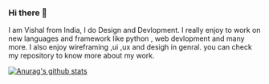 ### Hi there 👋

I am Vishal from India, I do Design and Devlopment. I really enjoy to work on new languages and framework  like python , web devlopment and many more.
I also enjoy wireframing ,ui ,ux and desigh in genral. you can check my repository to know more about my work.

[![Anurag's github stats](https://github-readme-stats.vercel.app/api?username=vishalsoni123123)](https://github.com/anuraghazra/github-readme-stats)
